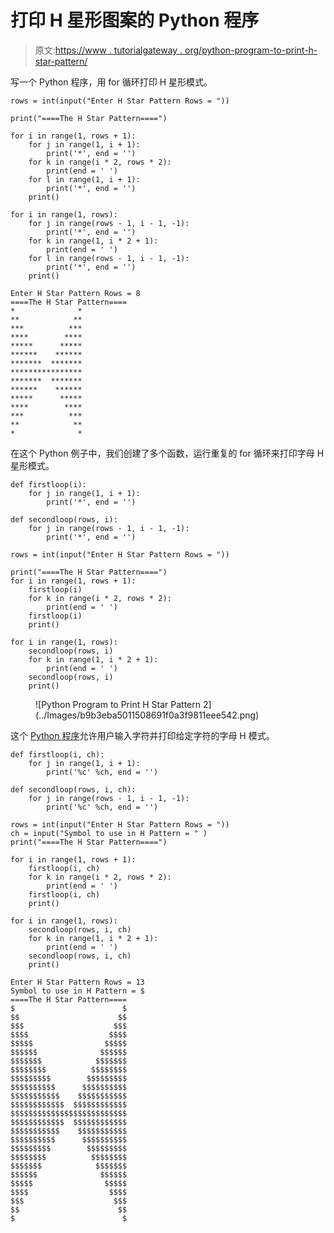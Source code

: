 # 打印 H 星形图案的 Python 程序

> 原文:[https://www . tutorialgateway . org/python-program-to-print-h-star-pattern/](https://www.tutorialgateway.org/python-program-to-print-h-star-pattern/)

写一个 Python 程序，用 for 循环打印 H 星形模式。

```
rows = int(input("Enter H Star Pattern Rows = "))

print("====The H Star Pattern====")

for i in range(1, rows + 1):
    for j in range(1, i + 1):
        print('*', end = '')
    for k in range(i * 2, rows * 2):
        print(end = ' ')
    for l in range(1, i + 1):
        print('*', end = '')
    print()

for i in range(1, rows):
    for j in range(rows - 1, i - 1, -1):
        print('*', end = '')
    for k in range(1, i * 2 + 1):
        print(end = ' ')
    for l in range(rows - 1, i - 1, -1):
        print('*', end = '')
    print()
```

```
Enter H Star Pattern Rows = 8
====The H Star Pattern====
*              *
**            **
***          ***
****        ****
*****      *****
******    ******
*******  *******
****************
*******  *******
******    ******
*****      *****
****        ****
***          ***
**            **
*              *
```

在这个 Python 例子中，我们创建了多个函数，运行重复的 for 循环来打印字母 H 星形模式。

```
def firstloop(i):
    for j in range(1, i + 1):
        print('*', end = '')

def secondloop(rows, i):
    for j in range(rows - 1, i - 1, -1):
        print('*', end = '')

rows = int(input("Enter H Star Pattern Rows = "))

print("====The H Star Pattern====")
for i in range(1, rows + 1):
    firstloop(i)
    for k in range(i * 2, rows * 2):
        print(end = ' ')
    firstloop(i)
    print()

for i in range(1, rows):
    secondloop(rows, i)
    for k in range(1, i * 2 + 1):
        print(end = ' ')
    secondloop(rows, i)
    print()
```

<figure class="wp-block-image size-large">![Python Program to Print H Star Pattern 2](../Images/b9b3eba5011508691f0a3f9811eee542.png)</figure>

这个 [Python 程序](https://www.tutorialgateway.org/python-programming-examples/)允许用户输入字符并打印给定字符的字母 H 模式。

```
def firstloop(i, ch):
    for j in range(1, i + 1):
        print('%c' %ch, end = '')

def secondloop(rows, i, ch):
    for j in range(rows - 1, i - 1, -1):
        print('%c' %ch, end = '')

rows = int(input("Enter H Star Pattern Rows = "))
ch = input("Symbol to use in H Pattern = " )
print("====The H Star Pattern====")

for i in range(1, rows + 1):
    firstloop(i, ch)
    for k in range(i * 2, rows * 2):
        print(end = ' ')
    firstloop(i, ch)
    print()

for i in range(1, rows):
    secondloop(rows, i, ch)
    for k in range(1, i * 2 + 1):
        print(end = ' ')
    secondloop(rows, i, ch)
    print()
```

```
Enter H Star Pattern Rows = 13
Symbol to use in H Pattern = $
====The H Star Pattern====
$                        $
$$                      $$
$$$                    $$$
$$$$                  $$$$
$$$$$                $$$$$
$$$$$$              $$$$$$
$$$$$$$            $$$$$$$
$$$$$$$$          $$$$$$$$
$$$$$$$$$        $$$$$$$$$
$$$$$$$$$$      $$$$$$$$$$
$$$$$$$$$$$    $$$$$$$$$$$
$$$$$$$$$$$$  $$$$$$$$$$$$
$$$$$$$$$$$$$$$$$$$$$$$$$$
$$$$$$$$$$$$  $$$$$$$$$$$$
$$$$$$$$$$$    $$$$$$$$$$$
$$$$$$$$$$      $$$$$$$$$$
$$$$$$$$$        $$$$$$$$$
$$$$$$$$          $$$$$$$$
$$$$$$$            $$$$$$$
$$$$$$              $$$$$$
$$$$$                $$$$$
$$$$                  $$$$
$$$                    $$$
$$                      $$
$                        $
```
